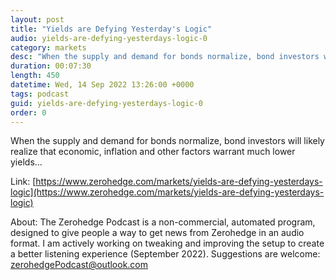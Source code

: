 ```yaml
---
layout: post
title: "Yields are Defying Yesterday's Logic"
audio: yields-are-defying-yesterdays-logic-0
category: markets
desc: "When the supply and demand for bonds normalize, bond investors will likely realize that economic, inflation and other factors warrant much lower yields..."
duration: 00:07:30
length: 450
datetime: Wed, 14 Sep 2022 13:26:00 +0000
tags: podcast
guid: yields-are-defying-yesterdays-logic-0
order: 0
---
```

When the supply and demand for bonds normalize, bond investors will likely realize that economic, inflation and other factors warrant much lower yields...

Link: [https://www.zerohedge.com/markets/yields-are-defying-yesterdays-logic](https://www.zerohedge.com/markets/yields-are-defying-yesterdays-logic)

About: The Zerohedge Podcast is a non-commercial, automated program, designed to give people a way to get news from Zerohedge in an audio format.  I am actively working on tweaking and improving the setup to create a better listening experience (September 2022).  Suggestions are welcome: [zerohedgePodcast@outlook.com](mailto:zerohedgePodcast@outlook.com)